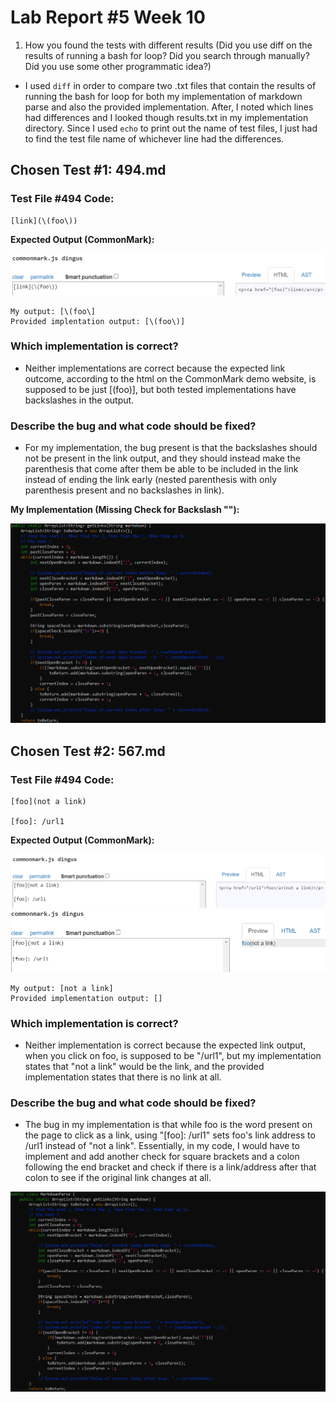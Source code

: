 # Lab Report #5 Week 10

1) How you found the tests with different results (Did you use diff on the results of running a bash for loop? Did you search through manually? Did you use some other programmatic idea?)

* I used `diff` in order to compare two .txt files that contain the results of running the bash for loop for both my implementation of markdown parse and also the provided implementation. After, I noted which lines had differences and I looked though results.txt in my implementation directory. Since I used `echo` to print out the name of test files, I just had to find the test file name of whichever line had the differences.

## Chosen Test #1: 494.md

### Test File #494 Code:
```
[link](\(foo\))
```

**Expected Output (CommonMark):**

![image](images/lab_10_test1_preview.png)

```
My output: [\(foo\]
Provided implentation output: [\(foo\)]
```

### Which implementation is correct?
* Neither implementations are correct because the expected link outcome, according to the html on the CommonMark demo website, is supposed to be just [(foo)], but both tested implementations have backslashes in the output.

### Describe the bug and what code should be fixed?
* For my implementation, the bug present is that the backslashes should not be present in the link output, and they should instead make the parenthesis that come after them be able to be included in the link instead of ending the link early (nested parenthesis with only parenthesis present and no backslashes in link).

**My Implementation (Missing Check for Backslash "\"):**

![image](images/lab_10_test1_bug_ss.png)

## Chosen Test #2: 567.md

### Test File #494 Code:
```
[foo](not a link)

[foo]: /url1
```

**Expected Output (CommonMark):**

![image](images/lab_10_test2_preview1.png)
![image](images/lab_10_test2_preview2.png)

```
My output: [not a link]
Provided implementation output: []
```

### Which implementation is correct?
* Neither implementation is correct because the expected link output, when you click on foo, is supposed to be "/url1", but my implementation states that "not a link" would be the link, and the provided implementation states that there is no link at all.

### Describe the bug and what code should be fixed?
* The bug in my implementation is that while foo is the word present on the page to click as a link, using "[foo]: /url1" sets foo's link address to /url1 instead of "not a link". Essentially, in my code, I would have to implement and add another check for square brackets and a colon following the end bracket and check if there is a link/address after that colon to see if the original link changes at all.

![image](images/lab_10_test2_bug_ss.png)